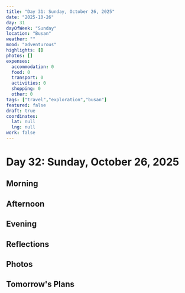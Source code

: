 ```yaml
---
title: "Day 31: Sunday, October 26, 2025"
date: "2025-10-26"
day: 31
dayOfWeek: "Sunday"
location: "Busan"
weather: ""
mood: "adventurous"
highlights: []
photos: []
expenses:
  accommodation: 0
  food: 0
  transport: 0
  activities: 0
  shopping: 0
  other: 0
tags: ["travel","exploration","busan"]
featured: false
draft: true
coordinates:
  lat: null
  lng: null
work: false
---
```

# Day 32: Sunday, October 26, 2025

## Morning

## Afternoon

## Evening

## Reflections

## Photos

## Tomorrow's Plans
